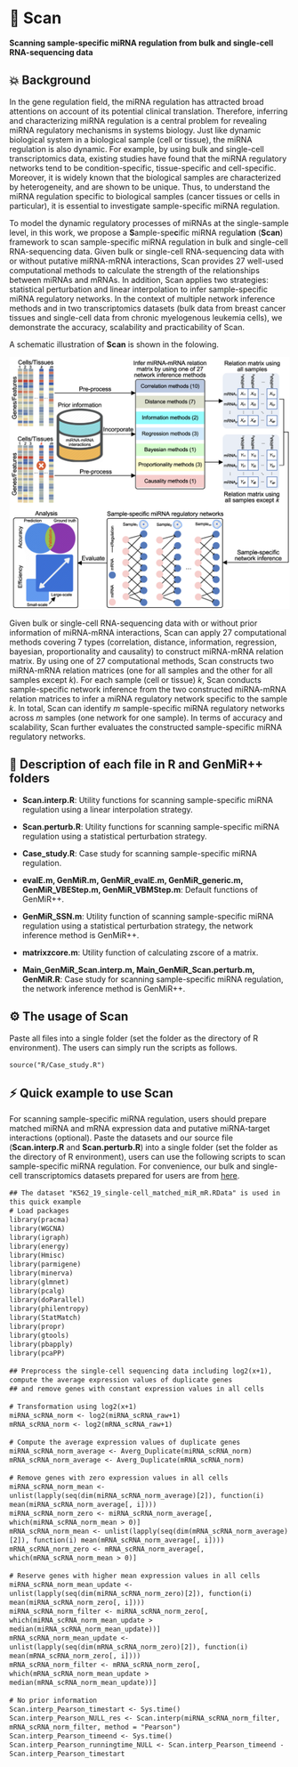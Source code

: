 # :hammer: Scan
**Scanning sample-specific miRNA regulation from bulk and single-cell RNA-sequencing data**

## :boom: Background
In the gene regulation field, the miRNA regulation has attracted broad attentions on account of its potential clinical translation. Therefore, inferring and characterizing miRNA regulation is a central problem for revealing miRNA regulatory mechanisms in systems biology. Just like dynamic biological system in a biological sample (cell or tissue), the miRNA regulation is also dynamic. For example, by using bulk and single-cell transcriptomics data, existing studies have found that the miRNA regulatory networks tend to be condition-specific, tissue-specific and cell-specific. Moreover, it is widely known that the biological samples are characterized by heterogeneity, and are shown to be unique. Thus, to understand the miRNA regulation specific to biological samples (cancer tissues or cells in particular), it is essential to investigate sample-specific miRNA regulation.

To model the dynamic regulatory processes of miRNAs at the single-sample level, in this work, we propose a **S**ample-spe**c**ific miRNA regul**a**tio**n** (**Scan**) framework to scan sample-specific miRNA regulation in bulk and single-cell RNA-sequencing data. Given bulk or single-cell RNA-sequencing data with or without putative miRNA-mRNA interactions, Scan provides 27 well-used computational methods to calculate the strength of the relationships between miRNAs and mRNAs. In addition, Scan applies two strategies: statistical perturbation and linear interpolation to infer sample-specific miRNA regulatory networks. In the context of multiple network inference methods and in two transcriptomics datasets (bulk data from breast cancer tissues and single-cell data from chronic myelogenous leukemia cells), we demonstrate the accuracy, scalability and practicability of Scan.

A schematic illustration of **Scan** is shown in the folowing.

<p align="center">
  <img src="https://github.com/zhangjunpeng411/Scan/blob/master/Scan_schematic_illustration.png" alt="Schematic illustration of Scan" border="0.1">
</p>

Given bulk or single-cell RNA-sequencing data with or without prior information of miRNA-mRNA interactions, Scan can apply 27 computational methods covering 7 types (correlation, distance, information, regression, bayesian, proportionality and causality) to construct miRNA-mRNA relation matrix. By using one of 27 computational methods, Scan constructs two miRNA-mRNA relation matrices (one for all samples and the other for all samples except *k*). For each sample (cell or tissue) *k*, Scan conducts sample-specific network inference from the two constructed miRNA-mRNA relation matrices to infer a miRNA regulatory network specific to the sample *k*. In total, Scan can identify *m* sample-specific miRNA regulatory networks across *m* samples (one network for one sample). In terms of accuracy and scalability, Scan further evaluates the constructed sample-specific miRNA regulatory networks.

## :book: Description of each file in R and GenMiR++ folders
- **Scan.interp.R**: Utility functions for scanning sample-specific miRNA regulation using a linear interpolation strategy.

- **Scan.perturb.R**: Utility functions for scanning sample-specific miRNA regulation using a statistical perturbation strategy.

- **Case_study.R**: Case study for scanning sample-specific miRNA regulation.

- **evalE.m, GenMiR.m, GenMiR_evalE.m, GenMiR_generic.m, GenMiR_VBEStep.m, GenMiR_VBMStep.m**: Default functions of GenMiR++.

- **GenMiR_SSN.m**: Utility function of scanning sample-specific miRNA regulation using a statistical perturbation strategy, the network inference method is GenMiR++. 

- **matrixzcore.m**: Utility function of calculating zscore of a matrix.

- **Main_GenMiR_Scan.interp.m, Main_GenMiR_Scan.perturb.m, GenMiR.R**: Case study for scanning sample-specific miRNA regulation, the network inference method is GenMiR++.

## :gear: The usage of Scan
Paste all files into a single folder (set the folder as the directory of R environment). The users can simply run the scripts as follows.

```{r echo=FALSE, results='hide', message=FALSE}
source("R/Case_study.R")
```

## :zap: Quick example to use Scan
For scanning sample-specific miRNA regulation, users should prepare matched miRNA and mRNA expression data and putative miRNA-target interactions (optional). Paste the datasets and our source file (**Scan.interp.R** and **Scan.perturb.R**) into a single folder (set the folder as the directory of R environment), users can use the following scripts to scan sample-specific miRNA regulation. For convenience, our bulk and single-cell transcriptomics datasets prepared for users are from [here](https://drive.google.com/file/d/1OUkOJW9TDnGDi0lsntR4by8J5-oZsgU1/view?usp=share_link).

```{r echo=FALSE, results='hide', message=FALSE}
## The dataset "K562_19_single-cell_matched_miR_mR.RData" is used in this quick example
# Load packages
library(pracma)
library(WGCNA)
library(igraph)
library(energy)
library(Hmisc)
library(parmigene)
library(minerva)
library(glmnet)
library(pcalg)
library(doParallel)
library(philentropy)
library(StatMatch)
library(propr)
library(gtools)
library(pbapply)
library(pcaPP)

## Preprocess the single-cell sequencing data including log2(x+1), compute the average expression values of duplicate genes
## and remove genes with constant expression values in all cells

# Transformation using log2(x+1)
miRNA_scRNA_norm <- log2(miRNA_scRNA_raw+1)
mRNA_scRNA_norm <- log2(mRNA_scRNA_raw+1)

# Compute the average expression values of duplicate genes
miRNA_scRNA_norm_average <- Averg_Duplicate(miRNA_scRNA_norm)
mRNA_scRNA_norm_average <- Averg_Duplicate(mRNA_scRNA_norm)
    
# Remove genes with zero expression values in all cells
miRNA_scRNA_norm_mean <- unlist(lapply(seq(dim(miRNA_scRNA_norm_average)[2]), function(i) mean(miRNA_scRNA_norm_average[, i])))
miRNA_scRNA_norm_zero <- miRNA_scRNA_norm_average[, which(miRNA_scRNA_norm_mean > 0)]
mRNA_scRNA_norm_mean <- unlist(lapply(seq(dim(mRNA_scRNA_norm_average)[2]), function(i) mean(mRNA_scRNA_norm_average[, i])))
mRNA_scRNA_norm_zero <- mRNA_scRNA_norm_average[, which(mRNA_scRNA_norm_mean > 0)]
    
# Reserve genes with higher mean expression values in all cells
miRNA_scRNA_norm_mean_update <- unlist(lapply(seq(dim(miRNA_scRNA_norm_zero)[2]), function(i) mean(miRNA_scRNA_norm_zero[, i])))
miRNA_scRNA_norm_filter <- miRNA_scRNA_norm_zero[, which(miRNA_scRNA_norm_mean_update > median(miRNA_scRNA_norm_mean_update))]
mRNA_scRNA_norm_mean_update <- unlist(lapply(seq(dim(mRNA_scRNA_norm_zero)[2]), function(i) mean(mRNA_scRNA_norm_zero[, i])))
mRNA_scRNA_norm_filter <- mRNA_scRNA_norm_zero[, which(mRNA_scRNA_norm_mean_update > median(mRNA_scRNA_norm_mean_update))]

# No prior information
Scan.interp_Pearson_timestart <- Sys.time()
Scan.interp_Pearson_NULL_res <- Scan.interp(miRNA_scRNA_norm_filter, mRNA_scRNA_norm_filter, method = "Pearson")
Scan.interp_Pearson_timeend <- Sys.time()
Scan.interp_Pearson_runningtime_NULL <- Scan.interp_Pearson_timeend - Scan.interp_Pearson_timestart

```    
